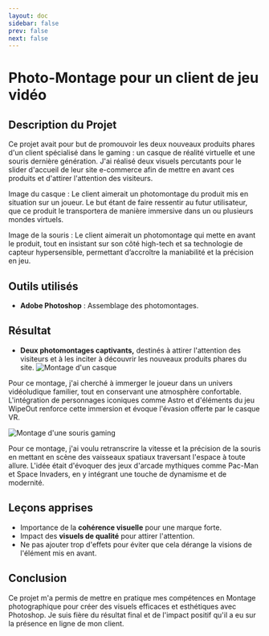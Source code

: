 ```yaml
---
layout: doc
sidebar: false
prev: false
next: false
---
```


# Photo-Montage pour un client de jeu vidéo

## Description du Projet

Ce projet avait pour but de promouvoir les deux nouveaux produits phares d'un client spécialisé dans le gaming : un casque de réalité virtuelle et une souris dernière génération. J'ai réalisé deux visuels percutants pour le slider d'accueil de leur site e-commerce afin de mettre en avant ces produits et d'attirer l'attention des visiteurs.

Image du casque : Le client aimerait un photomontage du produit mis en situation sur un joueur. Le but étant de faire ressentir au futur utilisateur, que ce produit le transportera de manière immersive dans un ou plusieurs mondes virtuels.

Image de la souris : Le client aimerait un photomontage qui mette en avant le produit, tout en insistant sur son côté high-tech et sa technologie de capteur hypersensible, permettant d’accroître la maniabilité et la précision en jeu.  


## Outils utilisés

* **Adobe Photoshop** : Assemblage des photomontages.

## Résultat

* **Deux photomontages captivants,** destinés à attirer l'attention des visiteurs et à les inciter à découvrir les nouveaux produits phares du site.
 ![Montage d'un casque](/illu_casque_Photoshop.jpg)

Pour ce montage, j'ai cherché à immerger le joueur dans un univers vidéoludique familier, tout en conservant une atmosphère confortable. L'intégration de personnages iconiques comme Astro et d'éléments du jeu WipeOut renforce cette immersion et évoque l'évasion offerte par le casque VR.

 ![Montage d'une souris gaming]( /illu_souris_Photoshop.jpg)

Pour ce montage, j'ai voulu retranscrire la vitesse et la précision de la souris en mettant en scène des vaisseaux spatiaux traversant l'espace à toute allure. L'idée était d'évoquer des jeux d'arcade mythiques comme Pac-Man et Space Invaders, en y intégrant une touche de dynamisme et de modernité.


 ## Leçons apprises

* Importance de la **cohérence visuelle** pour une marque forte.
* Impact des **visuels de qualité** pour attirer l'attention.
* Ne pas ajouter trop d'effets pour éviter que cela dérange la visions de  l'élément mis en avant.


## Conclusion

Ce projet m'a permis de mettre en pratique mes compétences en Montage photographique pour créer des visuels efficaces et esthétiques avec Photoshop. Je suis fière du résultat final et de l'impact positif qu'il a eu sur la présence en ligne de mon client.